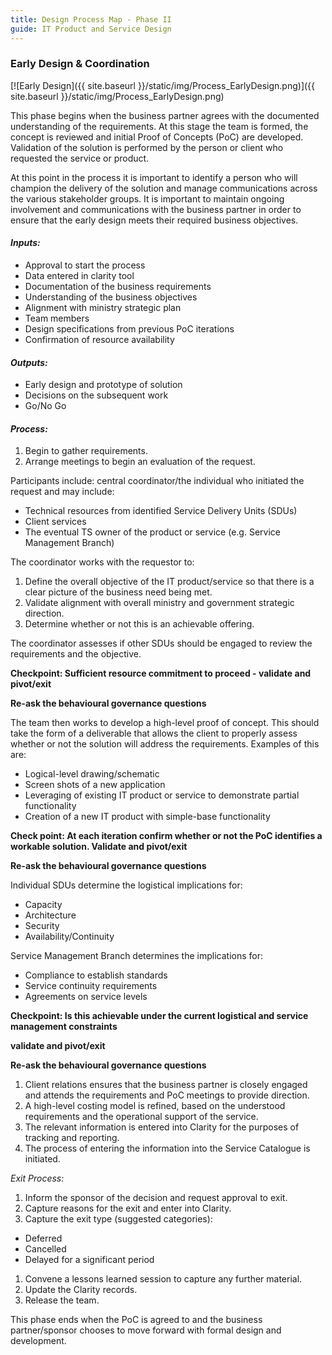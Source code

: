 ```yaml
---
title: Design Process Map - Phase II
guide: IT Product and Service Design
---
```


### Early Design & Coordination

[![Early Design]({{ site.baseurl }}/static/img/Process_EarlyDesign.png)]({{ site.baseurl }}/static/img/Process_EarlyDesign.png)

This phase begins when the business partner agrees with the documented understanding of the requirements. At this stage the team is formed, the concept is reviewed and initial Proof of Concepts (PoC) are developed. Validation of the solution is performed by the person or client who requested the service or product.

At this point in the process it is important to identify a person who will champion the delivery of the solution and manage communications across the various stakeholder groups. It is important to maintain ongoing involvement and communications with the business partner in order to ensure that the early design meets their required business objectives.

#### _Inputs:_

- Approval to start the process
- Data entered in clarity tool
- Documentation of the business requirements
- Understanding of the business objectives
- Alignment with ministry strategic plan
- Team members
- Design specifications from previous PoC iterations
- Confirmation of resource availability

#### _Outputs:_

- Early design and prototype of solution
- Decisions on the subsequent work
- Go/No Go

#### _Process:_

1. Begin to gather requirements.
1. Arrange meetings to begin an evaluation of the request.

Participants include: central coordinator/the individual who initiated the request and may include:

- Technical resources from identified Service Delivery Units (SDUs)
- Client services
- The eventual TS owner of the product or service (e.g. Service Management Branch)

The coordinator works with the requestor to:

1. Define the overall objective of the IT product/service so that there is a clear picture of the business need being met.
1. Validate alignment with overall ministry and government strategic direction.
1. Determine whether or not this is an achievable offering.

The coordinator assesses if other SDUs should be engaged to review the requirements and the objective.

**Checkpoint: Sufficient resource commitment to proceed - validate and pivot/exit**

**Re-ask the behavioural governance questions**

The team then works to develop a high-level proof of concept. This should take the form of a deliverable that allows the client to properly assess whether or not the solution will address the requirements. Examples of this are:

- Logical-level drawing/schematic
- Screen shots of a new application
- Leveraging of existing IT product or service to demonstrate partial functionality
- Creation of a new IT product with simple-base functionality

**Check point: At each iteration confirm whether or not the PoC identifies a workable solution. Validate and pivot/exit**

**Re-ask the behavioural governance questions**

Individual SDUs determine the logistical implications for:

- Capacity
- Architecture
- Security
- Availability/Continuity

Service Management Branch determines the implications for:

- Compliance to establish standards
- Service continuity requirements
- Agreements on service levels

**Checkpoint: Is this achievable under the current logistical and service management constraints**

**validate and pivot/exit**

**Re-ask the behavioural governance questions**

1. Client relations ensures that the business partner is closely engaged and attends the requirements and PoC meetings to provide direction.
1. A high-level costing model is refined, based on the understood requirements and the operational support of the service.
1. The relevant information is entered into Clarity for the purposes of tracking and reporting.
1. The process of entering the information into the Service Catalogue is initiated.

_Exit Process:_

1. Inform the sponsor of the decision and request approval to exit.
1. Capture reasons for the exit and enter into Clarity.
1. Capture the exit type (suggested categories):
  - Deferred
  - Cancelled
  - Delayed for a significant period
1. Convene a lessons learned session to capture any further material.
1. Update the Clarity records.
1. Release the team.

This phase ends when the PoC is agreed to and the business partner/sponsor chooses to move forward with formal design and development.
